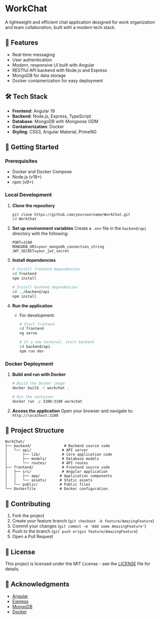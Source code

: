 # WorkChat

A lightweight and efficient chat application designed for work organization and team collaboration, built with a modern tech stack.

## 🚀 Features

- Real-time messaging
- User authentication
- Modern, responsive UI built with Angular
- RESTful API backend with Node.js and Express
- MongoDB for data storage
- Docker containerization for easy deployment

## 🛠️ Tech Stack

- **Frontend**: Angular 19
- **Backend**: Node.js, Express, TypeScript
- **Database**: MongoDB with Mongoose ODM
- **Containerization**: Docker
- **Styling**: CSS3, Angular Material, PrimeNG

## 🚀 Getting Started

### Prerequisites

- Docker and Docker Compose
- Node.js (v18+)
- npm (v9+)

### Local Development

1. **Clone the repository**
   ```bash
   git clone https://github.com/yourusername/WorkChat.git
   cd WorkChat
   ```

2. **Set up environment variables**
   Create a `.env` file in the `backend/api` directory with the following:
   ```
   PORT=3100
   MONGODB_URI=your_mongodb_connection_string
   JWT_SECRET=your_jwt_secret
   ```

3. **Install dependencies**
   ```bash
   # Install frontend dependencies
   cd frontend
   npm install
   
   # Install backend dependencies
   cd ../backend/api
   npm install
   ```

4. **Run the application**
   - For development:
     ```bash
     # Start frontend
     cd frontend
     ng serve
     
     # In a new terminal, start backend
     cd backend/api
     npm run dev
     ```

### Docker Deployment

1. **Build and run with Docker**
   ```bash
   # Build the Docker image
   docker build -t workchat .
   
   # Run the container
   docker run -p 3100:3100 workchat
   ```

2. **Access the application**
   Open your browser and navigate to: `http://localhost:3100`

## 📂 Project Structure

```
WorkChat/
├── backend/               # Backend source code
│   └── api/              # API server
│       ├── lib/          # Core application code
│       ├── models/       # Database models
│       └── routes/       # API routes
├── frontend/             # Frontend source code
│   ├── src/              # Angular application
│   │   ├── app/         # Application components
│   │   └── assets/      # Static assets
│   └── public/          # Public files
└── Dockerfile           # Docker configuration
```

## 🤝 Contributing

1. Fork the project
2. Create your feature branch (`git checkout -b feature/AmazingFeature`)
3. Commit your changes (`git commit -m 'Add some AmazingFeature'`)
4. Push to the branch (`git push origin feature/AmazingFeature`)
5. Open a Pull Request

## 📝 License

This project is licensed under the MIT License - see the [LICENSE](LICENSE) file for details.

## 🙏 Acknowledgments

- [Angular](https://angular.io/)
- [Express](https://expressjs.com/)
- [MongoDB](https://www.mongodb.com/)
- [Docker](https://www.docker.com/)
